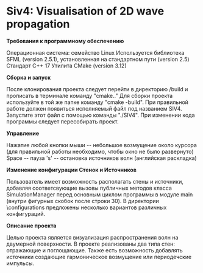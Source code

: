 # **Siv4: Visualisation of  2D wave propagation**

**Требования к программному обеспечению**

Операционная система: семейство Linux
Используется библиотека SFML (version 2.5.1), установленная на стандартном пути (version 2.5)
Стандарт C++ 17
Утилита CMake (version 3.12)

**Сборка и запуск**

После клонирования проекта следует перейти в директорию /build и прописать в терминале команду "cmake.." Для сборки проекта используйте в той же папке команду "cmake -build". При правильной работе должен появиться исполняемый файл под названием SIV4. Запустите этот файл с помощью команды "./SIV4". При изменении кода программы следует пересобирать проект.

**Управление**

Нажатие любой кнопки мыши -- небольшое возмущение около курсора (для правильной работы необходимо, чтобы окно не было развернуто)
Space -- пауза
's' -- остановка источников волн (английская раскладка)

**Изменение конфигурации Стенок и Источников**

Пользователь имеет возможность располагать стены и источники, добавляя соответсвующие вызовы публичных методов класса SimulationManager перед основным циклом программы в модуле main (внутри фигурных скобок после строки 30). В директории \configurations предложены несколько вариантов различных конфигураций.

**Описание проекта**

Целью проекта является визуализация распространения волн на двумерной поверхности. В проекте реализованы два типа стен: отражающие и поглощающие. Также есть возможность добавлять источники создающие гармоническое возмущение или периодечские импульсы.